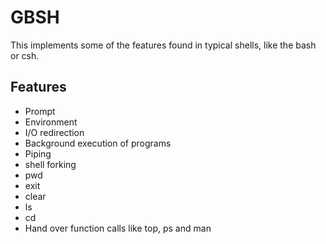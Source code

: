 # GBSH

This implements some of the features found in typical shells, like the bash or csh.

## Features

- Prompt
- Environment
- I/O redirection
- Background execution of programs
- Piping
- shell forking
- pwd
- exit
- clear
- ls
- cd
- Hand over function calls like top, ps and man